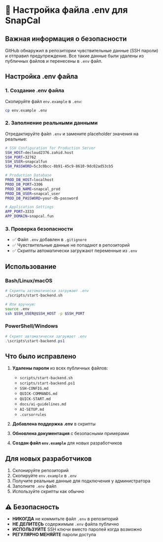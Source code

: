 # 🔐 Настройка файла .env для SnapCal

## Важная информация о безопасности

GitHub обнаружил в репозитории чувствительные данные (SSH пароли) и отправил предупреждение. Все такие данные были удалены из публичных файлов и перенесены в `.env` файл.

## Настройка .env файла

### 1. Создание .env файла

Скопируйте файл `env.example` в `.env`:

```bash
cp env.example .env
```

### 2. Заполнение реальными данными

Отредактируйте файл `.env` и замените placeholder значения на реальные:

```bash
# SSH Configuration for Production Server
SSH_HOST=decloud2376.zahid.host
SSH_PORT=32762
SSH_USER=snapcalfun
SSH_PASSWORD=5c3c0bcc-8b91-45c9-8610-9dc02ad53cb5

# Production Database
PROD_DB_HOST=localhost
PROD_DB_PORT=3306
PROD_DB_NAME=snapcal_prod
PROD_DB_USER=snapcal_user
PROD_DB_PASSWORD=your-db-password

# Application Settings
APP_PORT=3333
APP_DOMAIN=snapcal.fun
```

### 3. Проверка безопасности

- ✅ Файл `.env` добавлен в `.gitignore`
- ✅ Чувствительные данные не попадают в репозиторий
- ✅ Скрипты автоматически загружают переменные из `.env`

## Использование

### Bash/Linux/macOS

```bash
# Скрипты автоматически загружают .env
./scripts/start-backend.sh

# Или вручную:
source .env
ssh $SSH_USER@$SSH_HOST -p $SSH_PORT
```

### PowerShell/Windows

```powershell
# Скрипт автоматически загружает .env
.\scripts\start-backend.ps1
```

## Что было исправлено

1. **Удалены пароли** из всех публичных файлов:

   - `scripts/start-backend.sh`
   - `scripts/start-backend.ps1`
   - `SSH-CONFIG.md`
   - `QUICK-COMMANDS.md`
   - `QUICK-START.md`
   - `docs/ai-guidelines.md`
   - `AI-SETUP.md`
   - `.cursorrules`

2. **Добавлена поддержка .env** в скрипты
3. **Обновлена документация** с безопасными примерами
4. **Создан файл `env.example`** для новых разработчиков

## Для новых разработчиков

1. Склонируйте репозиторий
2. Скопируйте `env.example` в `.env`
3. Получите реальные данные для подключения у администратора
4. Заполните `.env` файл
5. Используйте скрипты как обычно

## ⚠️ Безопасность

- **НИКОГДА** не коммитьте файл `.env` в репозиторий
- **НЕ ДЕЛИТЕСЬ** содержимым `.env` файла публично
- **ИСПОЛЬЗУЙТЕ** SSH ключи вместо паролей когда возможно
- **РЕГУЛЯРНО МЕНЯЙТЕ** пароли доступа
